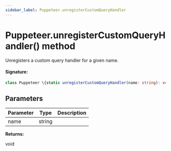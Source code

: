 ```yaml
---
sidebar_label: Puppeteer.unregisterCustomQueryHandler
---
```


# Puppeteer.unregisterCustomQueryHandler() method

Unregisters a custom query handler for a given name.

#### Signature:

```typescript
class Puppeteer \{static unregisterCustomQueryHandler(name: string): void;\}
```

## Parameters

| Parameter | Type   | Description |
| --------- | ------ | ----------- |
| name      | string |             |

**Returns:**

void

